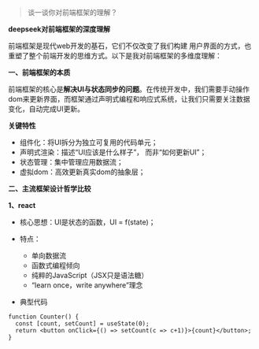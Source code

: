 > 谈一谈你对前端框架的理解？

**deepseek对前端框架的深度理解**

前端框架是现代web开发的基石，它们不仅改变了我们构建 用户界面的方式，也重塑了整个前端开发的思维方式。以下是我对前端框架的多维度理解：

**一、前端框架的本质**

前端框架的核心是**解决UI与状态同步的问题**。在传统开发中，我们需要手动操作dom来更新界面，而框架通过声明式编程和响应式系统，让我们只需要关注数据变化，自动完成UI更新。

**关键特性**
- 组件化：将UI拆分为独立可复用的代码单元；
- 声明式渲染：描述“UI应该是什么样子”， 而非“如何更新UI”；
- 状态管理：集中管理应用数据流；
- 虚拟dom：高效更新真实dom的抽象层；

**二、主流框架设计哲学比较**

**1、react**

- 核心思想：UI是状态的函数，UI = f(state)；
- 特点：
   - 单向数据流
   - 函数式编程倾向
   - 纯粹的JavaScript（JSX只是语法糖）
   - “learn once，write anywhere”理念
 
- 典型代码
```
function Counter() {
  const [count, setCount] = useState(0);
  return <button onClick={() => setCount(c => c+1)}>{count}</button>;
}
```
